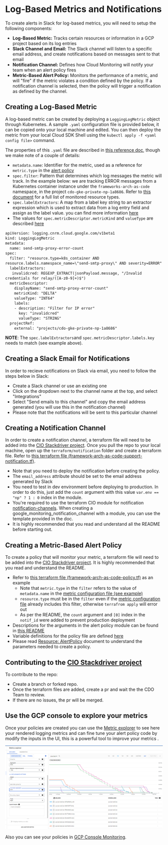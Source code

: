 # Log-Based Metrics and Notifications

To create alerts in Slack for log-based metrics, you will need to setup the following components:
- **Log-Based Metric:** Tracks certain resources or information in a GCP project based on its log entries
- **Slack Channel and Email:** The Slack channel will listen to a specific email address, and create notifications based on messages sent to that email
- **Notification Channel:** Defines how Cloud Monitoring will notify your team when an alert policy fires
- **Metric-Based Alert Policy:** Monitors the performance of a metric, and will "fire" if the metric violates a condition defined by the policy.
If a notification channel is selected, then the policy will trigger a notification as defined by the channel.


## Creating a Log-Based Metric
A log-based metric can be created by deploying a `LoggingLogMetric` object through Kubernetes. A sample `.yaml` configuration file is provided below, it can be copied onto your local machine
and edited. You can then deploy the metric from your local Cloud SDK Shell using the `kubectl apply -f <yaml config file>` command.

The properties of this `.yaml` file are described in [this reference doc](https://cloud.google.com/config-connector/docs/reference/resource-docs/logging/logginglogmetric), though we make
note of a couple of details:
- `metadata.name`: Identifier for the metric, used as a reference for `metric.type` in the [alert policy](#creating-a-metric-based-alert-policy)
- `spec.filter`: Pattern that determines which log messages the metric will track. In the example below: we are tracking ERROR messages from a Kubernetes container instance under the
`frameworks-arch-as-code` namespace, in the project `cdo-gke-private-np-1a8686`. Refer to
[this document](https://cloud.google.com/monitoring/api/resources#generated) for a full list of monitored resource types.
- `spec.labelExtractors`: A map from a label key string to an extractor expression which is used to extract data from a log entry field and assign as the label value. you can find more
information [here](https://cloud.google.com/config-connector/docs/reference/resource-docs/logging/logginglogmetric)
- The values for `spec.metricDescriptor.metricKind` and `valueType` are described [here](https://cloud.google.com/monitoring/api/ref_v3/rest/v3/projects.metricDescriptors#MetricKind)

```
apiVersion: logging.cnrm.cloud.google.com/v1beta1
kind: LoggingLogMetric
metadata:
  name: send-smtp-proxy-error-count
spec:
  filter: "resource.type=k8s_container AND resource.labels.namespace_name=\"send-smtp-proxy\" AND severity=ERROR"
  labelExtractors:
   invalidcred: REGEXP_EXTRACT(jsonPayload.message, "/Invalid credentials for relay/([A-z0-9]+)$")
  metricDescriptor:
    displayName: "send-smtp-proxy-error-count"
    metricKind: "DELTA"
    valueType: "INT64"
    labels:
    - description: "Filter for IP error"
      key: "invalidcred"
      valueType: "STRING"
  projectRef:
    external: "projects/cdo-gke-private-np-1a8686"
```

**NOTE**: The  `spec.labelExtractors`and `spec.metricDescriptor.labels.key` needs to match (see example above).
## Creating a Slack Email for Notifications
In order to recieve notifications on Slack via email, you need to follow the steps below in Slack:
- Create a Slack channel or use an existing one
- Click on the dropdown next to the channel name at the top, and select "Integrations"
- Select "Send emails to this channel" and copy the email address generated (you will use this in the notification channel)
- Please note that the notifications will be sent to this particular channel

## Creating a Notification Channel
In order to create a notification channel, a terraform file will need to be added into the [CIO Stackdriver project](https://github.com/telus/tf-infra-cio-stackdriver). Once you pull the repo to your local machine, open up the `terraform/notification` folder and create a terraform file. Refer to [this terraform file (framework-arch-as-code-support-notification.tf)](https://github.com/telus/tf-infra-cio-stackdriver/blob/master/terraform/notification/framework-arch-as-code-support.tf).
- Note that you need to deploy the notification before creating the policy.
- The `email_address` attribute should be set to the email address generated by Slack
- You need to test in dev environment before deploying to production. In order to do this, just add the `count` argument with this value `var.env == "np" ? 1 : 0` index in the module.
- You're required to use the terraform CIO module for notification [notification-channels](https://github.com/telus/tf-module-gcp-notification-channel).  When creating a google_monitoring_notification_channel with a module, you can use the template provided in the doc.
- It is highly recommended that you read and understand all the README before starting out.

## Creating a Metric-Based Alert Policy
To create a policy that will monitor your metric, a terraform file will need to be added into the [CIO Stackdriver project](https://github.com/telus/tf-infra-cio-stackdriver). It is highly
recommended that you read and understand the README.
- Refer to [this terraform file (framework-arch-as-code-policy.tf)](https://github.com/telus/tf-infra-cio-stackdriver/blob/master/terraform/policy/framework-arch-as-code-policy.tf)
as an example
  - Note that `metric.type` in the `filter` refers to the value of `metadata.name` in the [metric configuration file (see example)](#creating-a-log-based-metric)
  - `resource.type` must be in the `filter` even if the [metric configuration file](#creating-a-log-based-metric) already includes this filter, otherwise `terrafrom apply` will error out
  - As per the README, the `count` argument and `[0]` index in the `notif_id` were added to prevent production deployment
- Descriptions for the arguments in the alert policy module can be found in [this README](https://github.com/telus/tf-module-gcp-alert-policy)
- Variable definitions for the policy file are defined [here](https://github.com/telus/tf-infra-cio-stackdriver/blob/master/terraform/policy/np/framework-arch-as-code-auto.tfvars)
- Please read [Resource: AlertPolicy](https://cloud.google.com/monitoring/api/ref_v3/rest/v3/projects.alertPolicies#resource:-alertpolicy) document to understand the parameters needed to 
create a policy.

## Contributing to the [CIO Stackdriver project](https://github.com/telus/tf-infra-cio-stackdriver)
To contribute to the repo:
- Create a branch or forked repo.
- Once the terraform files are added, create a pr and wait the the CDO Team to review.
- If there are no issues, the pr will be merged.

## Use the GCP console to explore your metrics
Once your policies are created you can use the [Metric explorer](https://console.cloud.google.com/monitoring/metrics-explorer) to see here your rendered logging metrics and can fine tune your alert policy code by modify the inputs in the UI, this is a powerful tool to improve your metrics .

![alt text](metricExplorer.PNG)

Also you can see your policies in [GCP Console Monitoring](https://console.cloud.google.com/monitoring/alerting/policies).
